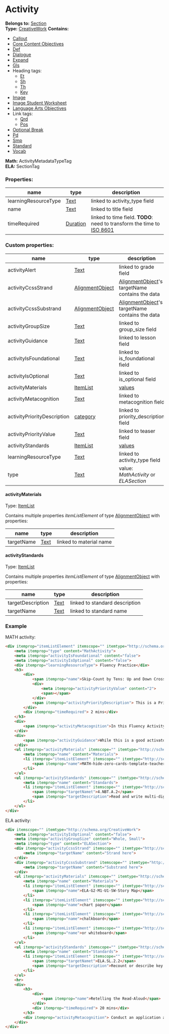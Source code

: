 # Activity

**Belongs to:** [Section](./section.md)  
**Type:** [CreativeWork](http://schema.org/CreativeWork)
**Contains:**
- [Callout](./tags/callout.md)  
- [Core Content Objectives](./tags/core-content-objectives.md)  
- [Def](./tags/def.md)  
- [Dialogue](./tags/dialogue.md)  
- [Expand](./tags/expand.md)
- [Gls](./tags/gls.md)
- Heading tags:   
  - [Et](./tags/et.md)
  - [Sh](./tags/sh.md)
  - [Th](./tags/th.md)
  - [Key](./tags/key.md)  
- [Image](./tags/image.md)  
- [Image Student Worksheet](./tags/image-student-worksheet.md)  
- [Language Arts Objectives](./tags/language-arts-objectives.md)
- Link tags:
  - [Qrd](./tags/qrd.md)
  - [Pos](./tags/pos.md) 
- [Optional Break](./tags/opt-break.md)  
- [Pd](./tags/pd.md)  
- [Smp](./tags/smp.md)
- [Standard](./tags/standard.md)
- [Vocab](./tags/vocab.md)
  
**Math:** ActivityMetadataTypeTag  
**ELA:** SectionTag
 
### Properties:

|name|type|description|
|----|----|-----------|
|learningResourceType|[Text](http://schema.org/Text)|linked to activity_type field|
|name|[Text](http://schema.org/Text)|linked to title field|
|timeRequired|[Duration](http://schema.org/Duration)|linked to time field. **TODO**: need to transform the time to [ISO 8601](https://en.wikipedia.org/wiki/ISO_8601)|

### Custom properties:

|name|type|description|
|----|----|-----------|
|activityAlert|[Text](http://schema.org/Text)|linked to grade field|
|activityCcssStrand|[AlignmentObject](http://schema.org/AlignmentObject)|[AlignmentObject](http://schema.\org/AlignmentObject)'s targetName contains the data|
|activityCcssSubstrand|[AlignmentObject](http://schema.org/AlignmentObject)|[AlignmentObject](http://schema.\org/AlignmentObject)'s targetName contains the data|
|activityGroupSize|[Text](http://schema.org/Text)|linked to group_size field|
|activityGuidance|[Text](http://schema.org/Text)|linked to lesson field|
|activityIsFoundational|[Text](http://schema.org/Text)|linked to is_foundational field|
|activityIsOptional|[Text](http://schema.org/Text)|linked to is_optional field|
|activityMaterials|[ItemList](http://schema.org/ItemList)|[values](#materials)|
|activityMetacognition|[Text](http://schema.org/Text)|linked to metacognition field|
|activityPriorityDescription|[category](http://schema.org/category)|linked to priority_description field|
|activityPriorityValue|[Text](http://schema.org/Text)|linked to teaser field|
|activityStandards|[ItemList](http://schema.org/ItemList)|[values](#standards)|
|learningResourceType|[Text](http://schema.org/Text)|linked to activity_type field|
|type|[Text](http://schema.org/Text)|value: _MathActivity_ or _ELASection_|

#### activityMaterials<a name="materials"></a>

Type: [ItemList](http://schema.org/ItemList)

Contains multiple properties _itemListElement_ of type [AlignmentObject](http://schema.org/AlignmentObject) with
properties:

|name|type|description|
|----|----|-----------|
|targetName|[Text](http://schema.org/Text)|linked to material name|

#### activityStandards<a name="standards"></a>

Type: [ItemList](http://schema.org/ItemList)

Contains multiple properties _itemListElement_ of type [AlignmentObject](http://schema.org/AlignmentObject) with
properties:

|name|type|description|
|----|----|-----------|
|targetDescription|[Text](http://schema.org/Text)|linked to standard description|
|targetName|[Text](http://schema.org/Text)|linked to standard name|


### Example

MATH activity:

```html
<div itemprop="itemListElement" itemscope="" itemtype="http://schema.org/CreativeWork">
    <meta itemprop="type" content="MathActivity">
    <meta itemprop="activityIsFoundational" content="false">
    <meta itemprop="activityIsOptional" content="false">
    <div itemprop="learningResourceType"> Fluency Practice</div>
    <h3>
        <div>
            <span itemprop="name">Skip-Count by Tens: Up and Down Crossing 100</span>
            <div>
                <meta itemprop="activityPriorityValue" content="2">
                <span></span>
            </div>
            <span itemprop="activityPriorityDescription"> This is a Priority 2 activity that can be skipped if running short on time. It is less tightly connected to the lesson objective. It might be designed as an extension or to ensure maintenance of prior skills. </span>
        </div>
        <div itemprop="timeRequired"> 2 mins</div>
    </h3>
    <div>
        <span itemprop="activityMetacognition">In this Fluency Activity, students count by 10...</span>
    </div>
    <div>
        <span itemprop="activityGuidance">While this is a good activator for the Concept Development....</span>
    </div>
    <ul itemprop="activityMaterials" itemscope="" itemtype="http://schema.org/ItemList">
        <meta itemprop="name" content="Materials">
        <li itemprop="itemListElement" itemscope="" itemtype="http://schema.org/ListItem">
            <span itemprop="name">MATH-hide-zero-cards-template-teacher</span>
        </li>
    </ul>
    <ul itemprop="activityStandards" itemscope="" itemtype="http://schema.org/ItemList">
        <meta itemprop="name" content="Standards">
        <li itemprop="itemListElement" itemscope="" itemtype="http://schema.org/AlignmentObject">
            <span itemprop="targetNamet">4.NBT.A.2</span>
            <span itemprop="targetDescription">Read and write multi-digit whole numbers using...</span>
        </li>
    </ul>
</div>
```

ELA activity:

```html
<div itemscope="" itemtype="http://schema.org/CreativeWork">
    <meta itemprop="activityIsOptional" content="false">
    <meta itemprop="activityGroupSize" content="Whole, Small">
    <meta itemprop="type" content="ELASection">
    <div itemprop="activityCcssStrand" itemscope="" itemtype="http://schema.org/AlignmentObject">
        <meta itemprop="targetName" content="Strand here">
    </div>
    <div itemprop="activityCcssSubstrand" itemscope="" itemtype="http://schema.org/AlignmentObject">
        <meta itemprop="targetName" content="Substrand here">
    </div>
    <ul itemprop="activityMaterials" itemscope="" itemtype="http://schema.org/ItemList">
        <meta itemprop="name" content="Materials">
        <li itemprop="itemListElement" itemscope="" itemtype="http://schema.org/ListItem">
            <span itemprop="name">ELA-G2-M1-U1-SW-Story Map</span>
        </li>
        <li itemprop="itemListElement" itemscope="" itemtype="http://schema.org/ListItem">
            <span itemprop="name">chart paper</span>
        </li>
        <li itemprop="itemListElement" itemscope="" itemtype="http://schema.org/ListItem">
            <span itemprop="name">chalkboard</span>
        </li>
        <li itemprop="itemListElement" itemscope="" itemtype="http://schema.org/ListItem">
            <span itemprop="name">or whiteboard</span>
        </li>
    </ul>
    <ul itemprop="activityStandards" itemscope="" itemtype="http://schema.org/ItemList">
        <meta itemprop="name" content="Standards">
        <li itemprop="itemListElement" itemscope="" itemtype="http://schema.org/AlignmentObject">
            <span itemprop="targetNamet">ELA.SL.2.2</span>
            <span itemprop="targetDescription">Recount or describe key ideas or details from a text read...</span>
        </li>
    </ul>
    <hr>
    <div>
        <h3>
            <div>
                <span itemprop="name">Retelling the Read-Aloud</span>
            </div>
            <div itemprop="timeRequired"> 20 mins</div>
        </h3>
        <div itemprop="activityMetacognition"> Conduct an application activity...</div>
    </div>
</div>
```
